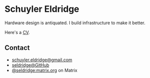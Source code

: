 # Schuyler Eldridge

Hardware design is antiquated.
I build infrastructure to make it better.

Here's a [CV](schuyler-eldridge-cv.pdf).

## Contact

- [schuyler.eldridge@gmail.com](mailto:schuyler.eldridge@gmail.com)
- [seldridge@GitHub](https://github.com/seldridge)
- [\@seldridge:matrix.org](https://matrix.to/#/@seldridge:matrix.org) on Matrix

